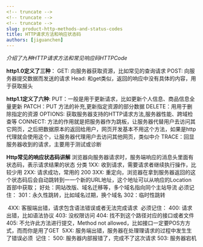 ```yaml
---
<!-- truncate -->
<!-- truncate -->
<!-- truncate -->
slug: product-http-methods-and-status-codes
title: HTTP请求方法和响应状态码
authors: [jiguanchen]
---
```


*介绍了九种HTTP请求方法和常见响应码HTTPCode* <!--more-->

**http1.0定义了三种**：
		GET: 向服务器获取资源，⽐如常⻅的查询请求
		POST: 向服务器提交数据而发送的请求
		Head: 和get类似，返回的响应中没有具体的内容，用于获取报头

**http1.1定义了六种**:
		PUT：⼀般是用于更新请求，比如更新个人信息、商品信息全量更新
		PATCH：PUT ⽅法的补充,更新指定资源的部分数据
		DELETE：⽤用于删除指定的资源
		OPTIONS: 获取服务器支持的HTTP请求方法,服务器性能、跨域检查等
		CONNECT: 方法的作用就是把服务器作为跳板，让服务器代替用户去访问其它网页，之后把数据原本的返回给用户，网页开发基本不用这个方法，如果是http代理就会使⽤这个，让服务器代理用户去访问其他网页，类似中介
		TRACE：回显服务器收到的请求，主要用于测试或诊断

**Http常见的响应状态码讲解**
		浏览器向服务器请求时，服务端响应的消息头里面有状态码，表示请求结果的状态
		分类
				1XX: 收到请求，需要请求者继续执行操作，比较少用
				2XX: 请求成功，常用的 200
				3XX: 重定向，浏览器在拿到服务器返回的这个状态码后会自动跳转到⼀一个新的URL地址，这个地址可以从响应的Location首部中获取；
						好处：⽹站改版、域名迁移等，多个域名指向同个主站导流
						必须记住： 301：永久性跳转，比如域名过期，换个域名 302：临时性跳转

​		4XX: 客服端出错，请求包含语法错误或者无法完成请求
​						必须记住： 400: 请求出错，比如语法协议 403: 没权限访问 404: 找不到这个路径对应的接口或者文件 405: 不允许此方法进行提交，Method not allowed，比如接口一定要POS⽅方式，⽽而你是用了GET
​				5XX: 服务端出错，服务器在处理理请求的过程中发⽣生了错误必须
​						记住： 500: 服务器内部报错了，完成不了这次请求 503: 服务器宕机
